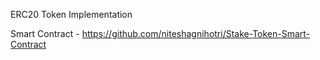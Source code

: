 ERC20 Token Implementation 

Smart Contract - https://github.com/niteshagnihotri/Stake-Token-Smart-Contract
